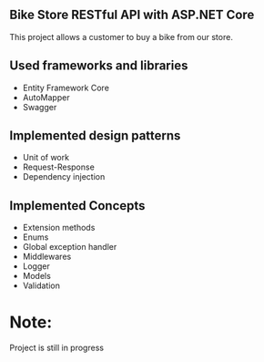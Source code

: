 ## Bike Store RESTful API with ASP.NET Core

This project allows a customer to buy a bike from our store.

## Used frameworks and libraries

* Entity Framework Core
* AutoMapper
* Swagger

## Implemented design patterns
*  Unit of work
*  Request-Response
*  Dependency injection

## Implemented Concepts
* Extension methods
* Enums
* Global exception handler
* Middlewares 
* Logger
* Models
* Validation

# Note:
  Project is still in progress
